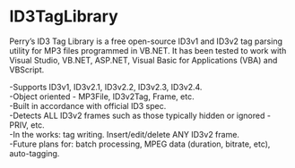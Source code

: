 ID3TagLibrary
=============

Perry’s ID3 Tag Library is a free open-source ID3v1 and ID3v2 tag parsing utility for MP3 files programmed in VB.NET. It has been tested to work with Visual Studio, VB.NET, ASP.NET, Visual Basic for Applications (VBA) and VBScript.

-Supports ID3v1, ID3v2.1, ID3v2.2, ID3v2.3, ID3v2.4.  
-Object oriented - MP3File, ID3v2Tag, Frame, etc.  
-Built in accordance with official ID3 spec.  
-Detects ALL ID3v2 frames such as those typically hidden or ignored - PRIV, etc.  
-In the works: tag writing. Insert/edit/delete ANY ID3v2 frame.  
-Future plans for: batch processing, MPEG data (duration, bitrate, etc), auto-tagging.  
